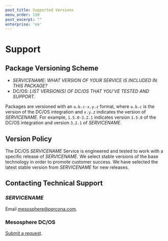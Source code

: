 ```yaml
---
post_title: Supported Versions
menu_order: 110
post_excerpt: ""
enterprise: 'no'
---
```


# Support

<a name="package-versioning-scheme"></a>
## Package Versioning Scheme

- _SERVICENAME_: _WHAT VERSION OF YOUR SERVICE IS INCLUDED IN THIS PACKAGE?_
- DC/OS: _LIST VERSION(S) OF DC/OS THAT YOU'VE TESTED AND SUPPORT._

Packages are versioned with an `a.b.c-x.y.z` format, where `a.b.c` is the version of the DC/OS integration and `x.y.z` indicates the version of _SERVICENAME_. For example, `1.5.0-3.2.1` indicates version `1.5.0` of the DC/OS integration and version `3.2.1` of _SERVICENAME_.

<a name="version-policy"></a>
## Version Policy

The DC/OS _SERVICENAME_ Service is engineered and tested to work with a specific release of _SERVICENAME_. We select stable versions of the base technology in order to promote customer success. We have selected the latest stable version from _SERVICENAME_ for new releases.

<a name="contacting-technical-support"></a>
## Contacting Technical Support


### _SERVICENAME_
Email [mesosphere@percona.com](mailto:mesosphere@percona.com).

### Mesosphere DC/OS
[Submit a request](https://support.mesosphere.com/hc/en-us/requests/new).
